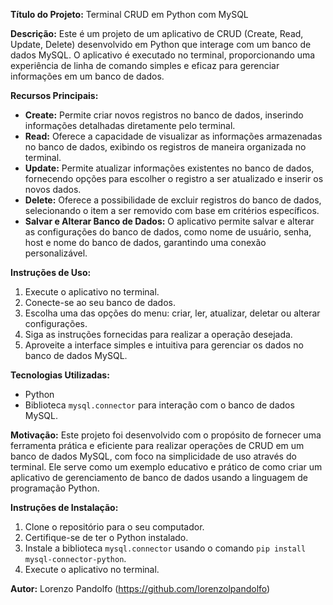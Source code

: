 **Título do Projeto:** Terminal CRUD em Python com MySQL

**Descrição:**
Este é um projeto de um aplicativo de CRUD (Create, Read, Update, Delete) desenvolvido em Python que interage com um banco de dados MySQL. O aplicativo é executado no terminal, proporcionando uma experiência de linha de comando simples e eficaz para gerenciar informações em um banco de dados.

**Recursos Principais:**
- **Create:** Permite criar novos registros no banco de dados, inserindo informações detalhadas diretamente pelo terminal.
- **Read:** Oferece a capacidade de visualizar as informações armazenadas no banco de dados, exibindo os registros de maneira organizada no terminal.
- **Update:** Permite atualizar informações existentes no banco de dados, fornecendo opções para escolher o registro a ser atualizado e inserir os novos dados.
- **Delete:** Oferece a possibilidade de excluir registros do banco de dados, selecionando o item a ser removido com base em critérios específicos.
- **Salvar e Alterar Banco de Dados:** O aplicativo permite salvar e alterar as configurações do banco de dados, como nome de usuário, senha, host e nome do banco de dados, garantindo uma conexão personalizável.

**Instruções de Uso:**
1. Execute o aplicativo no terminal.
2. Conecte-se ao seu banco de dados.
2. Escolha uma das opções do menu: criar, ler, atualizar, deletar ou alterar configurações.
3. Siga as instruções fornecidas para realizar a operação desejada.
4. Aproveite a interface simples e intuitiva para gerenciar os dados no banco de dados MySQL.

**Tecnologias Utilizadas:**
- Python
- Biblioteca `mysql.connector` para interação com o banco de dados MySQL.

**Motivação:**
Este projeto foi desenvolvido com o propósito de fornecer uma ferramenta prática e eficiente para realizar operações de CRUD em um banco de dados MySQL, com foco na simplicidade de uso através do terminal. Ele serve como um exemplo educativo e prático de como criar um aplicativo de gerenciamento de banco de dados usando a linguagem de programação Python.

**Instruções de Instalação:**
1. Clone o repositório para o seu computador.
2. Certifique-se de ter o Python instalado.
3. Instale a biblioteca `mysql.connector` usando o comando `pip install mysql-connector-python`.
4. Execute o aplicativo no terminal.

**Autor:**
Lorenzo Pandolfo (https://github.com/lorenzolpandolfo)
